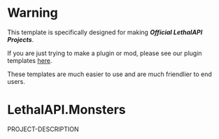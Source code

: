 # Warning
This template is specifically designed for making ***Official LethalAPI Projects***. 

If you are just trying to make a plugin or mod, please see our plugin templates [here](https://github.com/LethalCompany/LethalAPI.Templates). 

These templates are much easier to use and are much friendlier to end users.

# LethalAPI.Monsters
PROJECT-DESCRIPTION